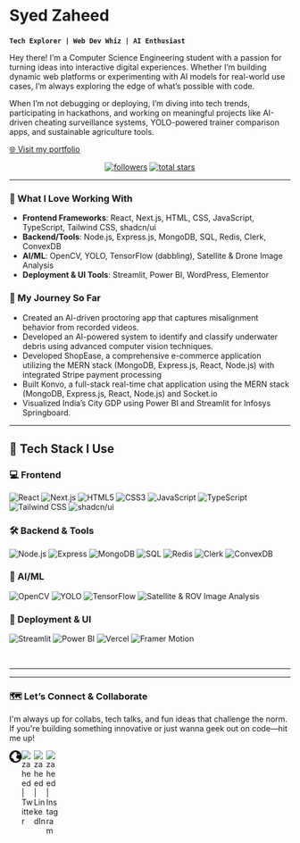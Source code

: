 # Syed Zaheed

**`Tech Explorer | Web Dev Whiz | AI Enthusiast`**

Hey there! I’m a Computer Science Engineering student with a passion for turning ideas into interactive digital experiences. Whether I’m building dynamic web platforms or experimenting with AI models for real-world use cases, I’m always exploring the edge of what’s possible with code.

When I’m not debugging or deploying, I’m diving into tech trends, participating in hackathons, and working on meaningful projects like AI-driven cheating surveillance systems, YOLO-powered trainer comparison apps, and sustainable agriculture tools.

[🌐 Visit my portfolio](https://zaheed.tech)

<p align="center">
  <a href="https://github.com/szaid47?tab=followers">
         <img alt="followers" title="Follow me on Github" src="https://custom-icon-badges.demolab.com/github/followers/szaid47?color=236ad3&labelColor=1155ba&style=for-the-badge&logo=person-add&label=Follow&logoColor=white"/></a>
    <a href="https://github.com/szaid47?tab=repositories&sort=stargazers">
         <img alt="total stars" title="Total stars on GitHub" src="https://custom-icon-badges.demolab.com/github/stars/szaid47?color=55960c&style=for-the-badge&labelColor=488207&logo=star"/></a>
</p>


---

### 🧠 What I Love Working With
- **Frontend Frameworks**:  React, Next.js, HTML, CSS, JavaScript, TypeScript, Tailwind CSS, shadcn/ui
- **Backend/Tools**: Node.js, Express.js, MongoDB, SQL, Redis, Clerk, ConvexDB
- **AI/ML**: OpenCV, YOLO, TensorFlow (dabbling), Satellite & Drone Image Analysis
- **Deployment & UI Tools**: Streamlit, Power BI, WordPress, Elementor


### 🌱 My Journey So Far
-  Created an AI-driven proctoring app that captures misalignment behavior from recorded videos.
-  Developed an AI-powered system to identify and classify underwater debris using advanced computer vision techniques.
-  Developed ShopEase, a comprehensive e-commerce application utilizing the MERN stack (MongoDB, Express.js, React, Node.js) with  integrated Stripe payment processing
-  Built Konvo, a full-stack real-time chat application using the MERN stack (MongoDB, Express.js, React, Node.js) and Socket.io
-  Visualized India’s City GDP using Power BI and Streamlit for  Infosys Springboard.

---




## 🚀 Tech Stack I Use

### 💻 Frontend
![React](https://img.shields.io/badge/-React-61DAFB?logo=react&logoColor=white&style=for-the-badge)
![Next.js](https://img.shields.io/badge/-Next.js-000?logo=nextdotjs&logoColor=white&style=for-the-badge)
![HTML5](https://img.shields.io/badge/-HTML5-E34F26?logo=html5&logoColor=white&style=for-the-badge)
![CSS3](https://img.shields.io/badge/-CSS3-1572B6?logo=css3&logoColor=white&style=for-the-badge)
![JavaScript](https://img.shields.io/badge/-JavaScript-F7DF1E?logo=javascript&logoColor=black&style=for-the-badge)
![TypeScript](https://img.shields.io/badge/-TypeScript-3178C6?logo=typescript&logoColor=white&style=for-the-badge)
![Tailwind CSS](https://img.shields.io/badge/-TailwindCSS-38B2AC?logo=tailwindcss&logoColor=white&style=for-the-badge)
![shadcn/ui](https://img.shields.io/badge/-shadcn/ui-000000?style=for-the-badge)

### 🛠️ Backend & Tools
![Node.js](https://img.shields.io/badge/-Node.js-339933?logo=node.js&logoColor=white&style=for-the-badge)
![Express](https://img.shields.io/badge/-Express.js-000000?logo=express&logoColor=white&style=for-the-badge)
![MongoDB](https://img.shields.io/badge/-MongoDB-47A248?logo=mongodb&logoColor=white&style=for-the-badge)
![SQL](https://img.shields.io/badge/-SQL-003B57?logo=postgresql&logoColor=white&style=for-the-badge)
![Redis](https://img.shields.io/badge/-Redis-DC382D?logo=redis&logoColor=white&style=for-the-badge)
![Clerk](https://img.shields.io/badge/-Clerk-3B82F6?logo=clerk&logoColor=white&style=for-the-badge)
![ConvexDB](https://img.shields.io/badge/-ConvexDB-000000?style=for-the-badge)

### 🤖 AI/ML
![OpenCV](https://img.shields.io/badge/-OpenCV-5C3EE8?logo=opencv&logoColor=white&style=for-the-badge)
![YOLO](https://img.shields.io/badge/-YOLO-FF007F?style=for-the-badge)
![TensorFlow](https://img.shields.io/badge/-TensorFlow-FF6F00?logo=tensorflow&logoColor=white&style=for-the-badge)
![Satellite & ROV Image Analysis](https://img.shields.io/badge/-Satellite%20&%20Drone%20Vision-6A5ACD?style=for-the-badge)

### 🧩 Deployment & UI
![Streamlit](https://img.shields.io/badge/-Streamlit-FF4B4B?logo=streamlit&logoColor=white&style=for-the-badge)
![Power BI](https://img.shields.io/badge/-Power%20BI-F2C811?logo=powerbi&logoColor=black&style=for-the-badge)
![Vercel](https://img.shields.io/badge/-Vercel-000000?logo=vercel&logoColor=white&style=for-the-badge)
![Framer Motion](https://img.shields.io/badge/-Framer%20Motion-0055FF?style=for-the-badge&logo=framer)

<br />

---



---

### 🗺️ Let’s Connect & Collaborate

I'm always up for collabs, tech talks, and fun ideas that challenge the norm. If you're building something innovative or just wanna geek out on code—hit me up!


[<img align="left" alt="zaheed" width="22px" src="https://raw.githubusercontent.com/iconic/open-iconic/master/svg/globe.svg" />][website]
[<img align="left" alt="zaheed | Twitter" width="22px" src="https://cdn.jsdelivr.net/npm/simple-icons@v3/icons/twitter.svg" />][twitter]
[<img align="left" alt="zaheed | LinkedIn" width="22px" src="https://cdn.jsdelivr.net/npm/simple-icons@v3/icons/linkedin.svg" />][linkedin]
[<img align="left" alt="zaheed | Instagram" width="22px" src="https://cdn.jsdelivr.net/npm/simple-icons@v3/icons/instagram.svg" />][instagram]  

[website]: https://zaheed.tech   
[twitter]: https://x.com/zaheeeed45  
[linkedin]: https://www.linkedin.com/in/syedzaheed/  
[instagram]: https://www.instagram.com/z4heed_s

